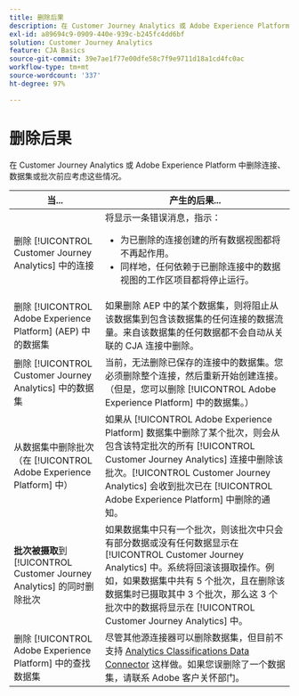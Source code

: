 ```yaml
---
title: 删除后果
description: 在 Customer Journey Analytics 或 Adobe Experience Platform 中删除连接、数据集或批次后发生的情况。
exl-id: a89694c9-0909-440e-939c-b245fc4dd6bf
solution: Customer Journey Analytics
feature: CJA Basics
source-git-commit: 39e7ae1f77e00dfe58c7f9e9711d18a1cd4fc0ac
workflow-type: tm+mt
source-wordcount: '337'
ht-degree: 97%

---
```


# 删除后果

在 Customer Journey Analytics 或 Adobe Experience Platform 中删除连接、数据集或批次前应考虑这些情况。

| 当... | 产生的后果... |
| --- | --- |
| 删除 [!UICONTROL Customer Journey Analytics] 中的连接 | 将显示一条错误消息，指示：<ul><li>为已删除的连接创建的所有数据视图都将不再起作用。</li><li> 同样地，任何依赖于已删除连接中的数据视图的工作区项目都将停止运行。</li></ul> |
| 删除 [!UICONTROL Adobe Experience Platform] (AEP) 中的数据集 | 如果删除 AEP 中的某个数据集，则将阻止从该数据集到包含该数据集的任何连接的数据流量。来自该数据集的任何数据都不会自动从关联的 CJA 连接中删除。 |
| 删除 [!UICONTROL Customer Journey Analytics] 中的数据集 | 当前，无法删除已保存的连接中的数据集。您必须删除整个连接，然后重新开始创建连接。（但是，您可以删除 [!UICONTROL Adobe Experience Platform] 中的数据集。） |
| 从数据集中删除批次（在 [!UICONTROL Adobe Experience Platform] 中） | 如果从 [!UICONTROL Adobe Experience Platform] 数据集中删除了某个批次，则会从包含该特定批次的所有 [!UICONTROL Customer Journey Analytics] 连接中删除该批次。[!UICONTROL Customer Journey Analytics] 会收到批次已在 [!UICONTROL Adobe Experience Platform] 中删除的通知。 |
| **批次被摄取**&#x200B;到 [!UICONTROL Customer Journey Analytics] 的同时删除批次 | 如果数据集中只有一个批次，则该批次中只会有部分数据或没有任何数据显示在 [!UICONTROL Customer Journey Analytics] 中。系统将回滚该摄取操作。例如，如果数据集中共有 5 个批次，且在删除该数据集时已摄取其中 3 个批次，那么这 3 个批次中的数据将显示在 [!UICONTROL Customer Journey Analytics] 中。 |
| 删除 [!UICONTROL Adobe Experience Platform] 中的查找数据集 | 尽管其他源连接器可以删除数据集，但目前不支持 [Analytics Classifications Data Connector](https://experienceleague.adobe.com/docs/experience-platform/sources/ui-tutorials/create/adobe-applications/classifications.html) 这样做。如果您误删除了一个数据集，请联系 Adobe 客户关怀部门。 |
